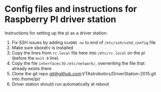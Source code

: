 # Config files and instructions for Raspberry PI driver station

Instructions for setting up the pi as a driver station:
1. Fix SSH issues by adding `UseDNS no` to end of `/etc/ssh/sshd_config` file
2. Make sure xboxdrv is installed
3. Copy the lines from `rc.local` file here into `/etc/rc.local` on the pi (before the `exit 0` line)
4. Copy the file `interfaces` to `/etc/network/`, overwriting the file that already exists there
5. Clone the git repo git@github.com:VTAstrobotics/DriverStation-2015.git into /home/pi/
6. Driver station should run automatically at reboot

